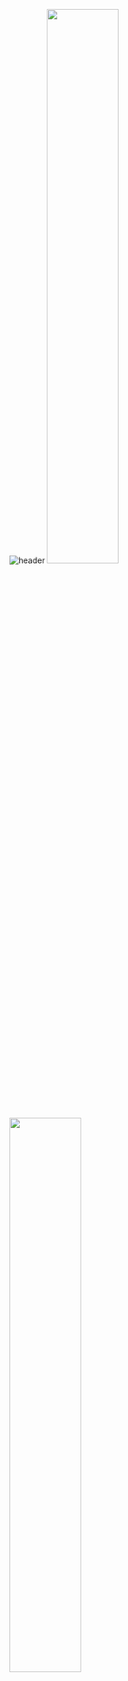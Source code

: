 
![header](https://capsule-render.vercel.app/api?type=waving&color=gradient&height=300&section=header&text=SangAu&desc=Studying%20the%20iOS%20is%20lovely&fontSize=80&animation=twinkling&descAlignY=30)
<img width=50% src="https://github-readme-stats.vercel.app/api?username=SangAU124"/><img width=50%  src="https://github-readme-stats.vercel.app/api/top-langs/?username=SangAu124&layout=compact"/>

